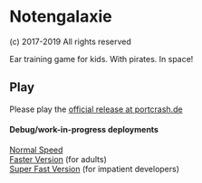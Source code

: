 # Notengalaxie
(c) 2017-2019 All rights reserved

Ear training game for kids. With pirates. In space!

## Play

Please play the [official release at portcrash.de](https://portcrash.de/spiele/notengalaxie/)

#### Debug/work-in-progress deployments

[Normal Speed](https://michaelschwier.github.io/Notengalaxie/index.html)   
[Faster Version](https://michaelschwier.github.io/Notengalaxie/index.html?speed=2) (for adults)    
[Super Fast Version](https://michaelschwier.github.io/Notengalaxie/index.html?speed=3) (for impatient developers)    
